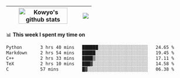 | <a href="https://github.com/anuraghazra/github-readme-stats"><img width="85%" src="https://github-readme-stats.vercel.app/api?username=kowyo&show_icons=true&hide_border=true&theme=transparent" alt="Kowyo's github stats" /></a> | <a href="https://github.com/anuraghazra/github-readme-stats"><img align="center" src="https://github-readme-stats.vercel.app/api/top-langs/?username=kowyo&exclude_repo=Engineering-Competition-Robot,mobile-robot&hide=c,assembly,shaderlab,hlsl,mathematica,cmake&layout=compact&hide_border=true&theme=transparent" /></a> |
| ------------- | ------------- |

📊 **This week I spent my time on**
<!--START_SECTION:waka-->

```txt
Python       3 hrs 40 mins   ██████░░░░░░░░░░░░░░░░░░░   24.65 %
Markdown     2 hrs 54 mins   █████░░░░░░░░░░░░░░░░░░░░   19.45 %
C++          2 hrs 33 mins   ████▒░░░░░░░░░░░░░░░░░░░░   17.11 %
TeX          2 hrs 10 mins   ███▓░░░░░░░░░░░░░░░░░░░░░   14.58 %
C            57 mins         █▓░░░░░░░░░░░░░░░░░░░░░░░   06.38 %
```

<!--END_SECTION:waka-->
